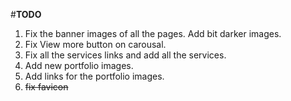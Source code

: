 #**TODO**

1. Fix the banner images of all the pages. Add bit darker images. 
2. Fix View more button on carousal.
3. Fix all the services links and add all the services.
4. Add new portfolio images.
5. Add links for the portfolio images.
6. ~~fix favicon~~


